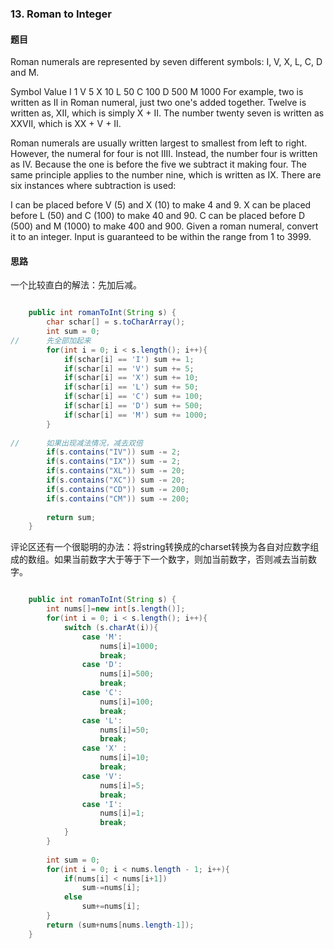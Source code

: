 ### 13. Roman to Integer
#### 题目
Roman numerals are represented by seven different symbols: I, V, X, L, C, D and M.

Symbol       Value
I             1
V             5
X             10
L             50
C             100
D             500
M             1000
For example, two is written as II in Roman numeral, just two one's added together. Twelve is written as, XII, which is simply X + II. The number twenty seven is written as XXVII, which is XX + V + II.

Roman numerals are usually written largest to smallest from left to right. However, the numeral for four is not IIII. Instead, the number four is written as IV. Because the one is before the five we subtract it making four. The same principle applies to the number nine, which is written as IX. There are six instances where subtraction is used:

I can be placed before V (5) and X (10) to make 4 and 9. 
X can be placed before L (50) and C (100) to make 40 and 90. 
C can be placed before D (500) and M (1000) to make 400 and 900.
Given a roman numeral, convert it to an integer. Input is guaranteed to be within the range from 1 to 3999.

#### 思路
一个比较直白的解法：先加后减。
``` java

    public int romanToInt(String s) {
        char schar[] = s.toCharArray();
        int sum = 0;
//      先全部加起来
        for(int i = 0; i < s.length(); i++){
            if(schar[i] == 'I') sum += 1;
            if(schar[i] == 'V') sum += 5;
            if(schar[i] == 'X') sum += 10;
            if(schar[i] == 'L') sum += 50;
            if(schar[i] == 'C') sum += 100;
            if(schar[i] == 'D') sum += 500;
            if(schar[i] == 'M') sum += 1000;
        }
        
//      如果出现减法情况，减去双倍
        if(s.contains("IV")) sum -= 2;
        if(s.contains("IX")) sum -= 2;
        if(s.contains("XL")) sum -= 20;
        if(s.contains("XC")) sum -= 20;
        if(s.contains("CD")) sum -= 200;
        if(s.contains("CM")) sum -= 200;
        
        return sum;
    }

```

评论区还有一个很聪明的办法：将string转换成的charset转换为各自对应数字组成的数组。如果当前数字大于等于下一个数字，则加当前数字，否则减去当前数字。

```java

    public int romanToInt(String s) {
        int nums[]=new int[s.length()];
        for(int i = 0; i < s.length(); i++){
            switch (s.charAt(i)){
                case 'M':
                    nums[i]=1000;
                    break;
                case 'D':
                    nums[i]=500;
                    break;
                case 'C':
                    nums[i]=100;
                    break;
                case 'L':
                    nums[i]=50;
                    break;
                case 'X' :
                    nums[i]=10;
                    break;
                case 'V':
                    nums[i]=5;
                    break;
                case 'I':
                    nums[i]=1;
                    break;
            }
        }
        
        int sum = 0;
        for(int i = 0; i < nums.length - 1; i++){
            if(nums[i] < nums[i+1])
                sum-=nums[i];
            else
                sum+=nums[i];
        }
        return (sum+nums[nums.length-1]);
    }


```